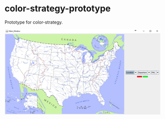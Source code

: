 # color-strategy-prototype
Prototype for color-strategy.

![Image of program](https://github.com/demourak/color-strategy-prototype/blob/master/Screenshot%202016-02-15%2016-44-20.PNG?raw=true)